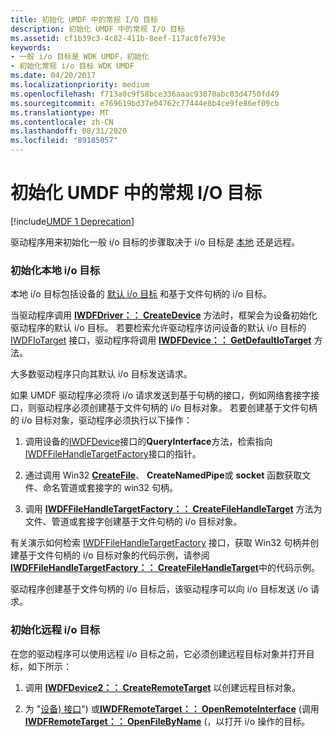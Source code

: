```yaml
---
title: 初始化 UMDF 中的常规 I/O 目标
description: 初始化 UMDF 中的常规 I/O 目标
ms.assetid: cf1b39c3-4c82-411b-8eef-117ac0fe793e
keywords:
- 一般 i/o 目标是 WDK UMDF，初始化
- 初始化常规 i/o 目标 WDK UMDF
ms.date: 04/20/2017
ms.localizationpriority: medium
ms.openlocfilehash: f713a0c9f58bce336aaac93070abc03d4750fd49
ms.sourcegitcommit: e769619bd37e04762c77444e8b4ce9fe86ef09cb
ms.translationtype: MT
ms.contentlocale: zh-CN
ms.lasthandoff: 08/31/2020
ms.locfileid: "89185057"
---
```

# <a name="initializing-a-general-io-target-in-umdf"></a>初始化 UMDF 中的常规 I/O 目标


[!include[UMDF 1 Deprecation](../includes/umdf-1-deprecation.md)]

驱动程序用来初始化一般 i/o 目标的步骤取决于 i/o 目标是 [本地](general-i-o-targets-in-umdf.md) 还是远程。

### <a name="initializing-a-local-io-target"></a>初始化本地 i/o 目标

本地 i/o 目标包括设备的 [默认 i/o 目标](general-i-o-targets-in-umdf.md) 和基于文件句柄的 i/o 目标。

当驱动程序调用 [**IWDFDriver：： CreateDevice**](/windows-hardware/drivers/ddi/wudfddi/nf-wudfddi-iwdfdriver-createdevice) 方法时，框架会为设备初始化驱动程序的默认 i/o 目标。 若要检索允许驱动程序访问设备的默认 i/o 目标的 [IWDFIoTarget](/windows-hardware/drivers/ddi/wudfddi/nn-wudfddi-iwdfiotarget) 接口，驱动程序将调用 [**IWDFDevice：： GetDefaultIoTarget**](/windows-hardware/drivers/ddi/wudfddi/nf-wudfddi-iwdfdevice-getdefaultiotarget) 方法。

大多数驱动程序只向其默认 i/o 目标发送请求。

如果 UMDF 驱动程序必须将 i/o 请求发送到基于句柄的接口，例如网络套接字接口，则驱动程序必须创建基于文件句柄的 i/o 目标对象。 若要创建基于文件句柄的 i/o 目标对象，驱动程序必须执行以下操作：

1.  调用设备的[IWDFDevice](/windows-hardware/drivers/ddi/wudfddi/nn-wudfddi-iwdfdevice)接口的**QueryInterface**方法，检索指向[IWDFFileHandleTargetFactory](/windows-hardware/drivers/ddi/wudfddi/nn-wudfddi-iwdffilehandletargetfactory)接口的指针。

2.  通过调用 Win32 [**CreateFile**](/windows/desktop/api/fileapi/nf-fileapi-createfilea)、 **CreateNamedPipe**或 **socket** 函数获取文件、命名管道或套接字的 win32 句柄。

3.  调用 [**IWDFFileHandleTargetFactory：： CreateFileHandleTarget**](/windows-hardware/drivers/ddi/wudfddi/nf-wudfddi-iwdffilehandletargetfactory-createfilehandletarget) 方法为文件、管道或套接字创建基于文件句柄的 i/o 目标对象。

有关演示如何检索 [IWDFFileHandleTargetFactory](/windows-hardware/drivers/ddi/wudfddi/nn-wudfddi-iwdffilehandletargetfactory) 接口，获取 Win32 句柄并创建基于文件句柄的 i/o 目标对象的代码示例，请参阅 [**IWDFFileHandleTargetFactory：： CreateFileHandleTarget**](/windows-hardware/drivers/ddi/wudfddi/nf-wudfddi-iwdffilehandletargetfactory-createfilehandletarget)中的代码示例。

驱动程序创建基于文件句柄的 i/o 目标后，该驱动程序可以向 i/o 目标发送 i/o 请求。

### <a name="initializing-a-remote-io-target"></a>初始化远程 i/o 目标

在您的驱动程序可以使用远程 i/o 目标之前，它必须创建远程目标对象并打开目标，如下所示：

1.  调用 [**IWDFDevice2：： CreateRemoteTarget**](/windows-hardware/drivers/ddi/wudfddi/nf-wudfddi-iwdfdevice2-createremotetarget) 以创建远程目标对象。

2.  为 "[设备) 接口](using-device-interfaces-in-umdf-drivers.md)") 或[**IWDFRemoteTarget：： OpenRemoteInterface**](/windows-hardware/drivers/ddi/wudfddi/nf-wudfddi-iwdfremotetarget-openremoteinterface) (调用[**IWDFRemoteTarget：： OpenFileByName**](/windows-hardware/drivers/ddi/wudfddi/nf-wudfddi-iwdfremotetarget-openfilebyname) (，以打开 i/o 操作的目标。

 

